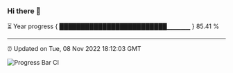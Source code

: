 ### Hi there 👋

⏳ Year progress { █████████████████████████▁▁▁▁▁ } 85.41 %

---

⏰ Updated on Tue, 08 Nov 2022 18:12:03 GMT

![Progress Bar CI](https://github.com/Shyam-Makwana/GitHub-Actions-Demo/workflows/Progress%20Bar%20CI/badge.svg)
